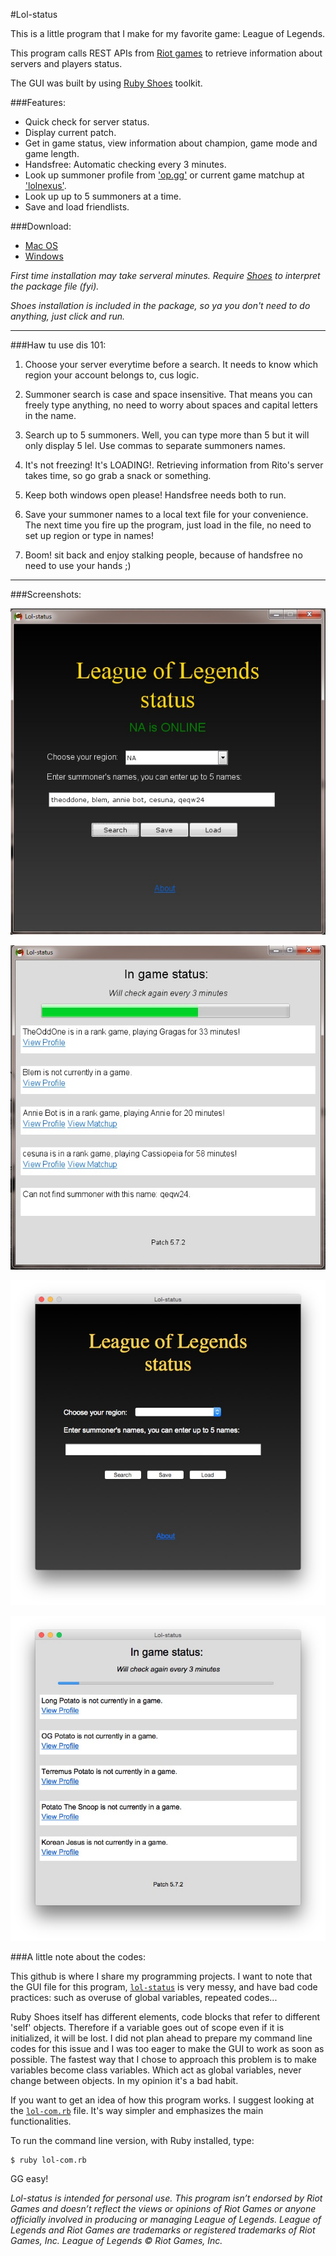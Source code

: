 #Lol-status

This is a little program that I make for my favorite game: League of Legends. 

This program calls REST APIs from [Riot games](https://developer.riotgames.com/api/methods) to retrieve information about servers and players status.

The GUI was built by using [Ruby Shoes](http://shoesrb.com) toolkit.

###Features:

* Quick check for server status.
* Display current patch.
* Get in game status, view information about champion, game mode and game length.
* Handsfree: Automatic checking every 3 minutes.
* Look up summoner profile from ['op.gg'](http://www.op.gg) or current game matchup at ['lolnexus'](http://www.lolnexus.com).
* Look up up to 5 summoners at a time.
* Save and load friendlists.

###Download:

* [Mac OS](http://1drv.ms/1DtP3vl)
* [Windows](http://1drv.ms/1DtPaXM)

*First time installation may take serveral minutes. Require [Shoes](http://shoesrb.com/downloads/) to interpret the package file (fyi).*

*Shoes installation is included in the package, so ya you don't need to do anything, just click and run.*

----

###Haw tu use dis 101:

1. Choose your server everytime before a search. It needs to know which region your account belongs to, cus logic.

2. Summoner search is case and space insensitive. That means you can freely type anything, no need to worry about spaces and capital letters in the name.

3. Search up to 5 summoners. Well, you can type more than 5 but it will only display 5 lel. Use commas to separate summoners names.

4. It's not freezing! It's LOADING!. Retrieving information from Rito's server takes time, so go grab a snack or something.

5. Keep both windows open please! Handsfree needs both to run.

6. Save your summoner names to a local text file for your convenience. The next time you fire up the program, just load in the file, no need to set up region or type in names! 

7. Boom! sit back and enjoy stalking people, because of handsfree no need to use your hands ;)

----

###Screenshots:

![1](https://raw.githubusercontent.com/LongPotato/Lol-status/master/pics/pic1.jpg)

![2](https://raw.githubusercontent.com/LongPotato/Lol-status/master/pics/pic2.jpg)

![3](https://github.com/LongPotato/Lol-status/blob/master/pics/p3.jpg)

![4](https://github.com/LongPotato/Lol-status/blob/master/pics/pic4.jpg)


###A little note about the codes:

  This github is where I share my programming projects. I want to note that the GUI file for this program, [`lol-status`](https://github.com/LongPotato/Lol-status/blob/master/lib/lol-status.rb) is very messy, and have bad code practices: such as overuse of global variables, repeated codes...

  Ruby Shoes itself has different elements, code blocks that refer to different 'self' objects. Therefore if a variable goes out of scope even if it is initialized, it will be lost. I did not plan ahead to prepare my command line codes for this issue and I was too eager to make the GUI to work as soon as possible. The fastest way that I chose to approach this problem is to make variables become class variables. Which act as global variables, never change between objects. In my opinion it's a bad habit.

  If you want to get an idea of how this program works. I suggest looking at the [`lol-com.rb`](https://github.com/LongPotato/Lol-status/blob/master/lib/lol-com.rb) file. It's way simpler and emphasizes the main functionalities.

  To run the command line version, with Ruby installed, type:

  ```
  $ ruby lol-com.rb
  ```




GG easy!


*Lol-status is intended for personal use. This program isn’t endorsed by Riot Games and doesn’t reflect the views or opinions of Riot Games or anyone officially involved in producing or managing League of Legends. League of Legends and Riot Games are trademarks or registered trademarks of Riot Games, Inc. League of Legends © Riot Games, Inc.*










